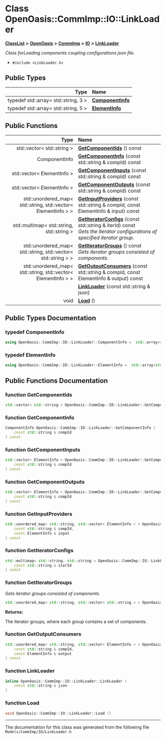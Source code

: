 

# Class OpenOasis::CommImp::IO::LinkLoader



[**ClassList**](annotated.md) **>** [**OpenOasis**](namespace_open_oasis.md) **>** [**CommImp**](namespace_open_oasis_1_1_comm_imp.md) **>** [**IO**](namespace_open_oasis_1_1_comm_imp_1_1_i_o.md) **>** [**LinkLoader**](class_open_oasis_1_1_comm_imp_1_1_i_o_1_1_link_loader.md)



_Class forLoading components coupling configurations json file._ 

* `#include <LinkLoader.h>`

















## Public Types

| Type | Name |
| ---: | :--- |
| typedef std::array&lt; std::string, 3 &gt; | [**ComponentInfo**](#typedef-componentinfo)  <br> |
| typedef std::array&lt; std::string, 5 &gt; | [**ElementInfo**](#typedef-elementinfo)  <br> |




















## Public Functions

| Type | Name |
| ---: | :--- |
|  std::vector&lt; std::string &gt; | [**GetComponentIds**](#function-getcomponentids) () const<br> |
|  ComponentInfo | [**GetComponentInfo**](#function-getcomponentinfo) (const std::string & compId) const<br> |
|  std::vector&lt; ElementInfo &gt; | [**GetComponentInputs**](#function-getcomponentinputs) (const std::string & compId) const<br> |
|  std::vector&lt; ElementInfo &gt; | [**GetComponentOutputs**](#function-getcomponentoutputs) (const std::string & compId) const<br> |
|  std::unordered\_map&lt; std::string, std::vector&lt; ElementInfo &gt; &gt; | [**GetInputProviders**](#function-getinputproviders) (const std::string & compId, const ElementInfo & input) const<br> |
|  std::multimap&lt; std::string, std::string &gt; | [**GetIteratorConfigs**](#function-getiteratorconfigs) (const std::string & iterId) const<br>_Gets the iterator configurations of specified iterator group._  |
|  std::unordered\_map&lt; std::string, std::vector&lt; std::string &gt; &gt; | [**GetIteratorGroups**](#function-getiteratorgroups) () const<br>_Gets iterator groups consisted of components._  |
|  std::unordered\_map&lt; std::string, std::vector&lt; ElementInfo &gt; &gt; | [**GetOutputConsumers**](#function-getoutputconsumers) (const std::string & compId, const ElementInfo & output) const<br> |
|   | [**LinkLoader**](#function-linkloader) (const std::string & json) <br> |
|  void | [**Load**](#function-load) () <br> |




























## Public Types Documentation




### typedef ComponentInfo 

```C++
using OpenOasis::CommImp::IO::LinkLoader::ComponentInfo =  std::array<std::string, 3>;
```






### typedef ElementInfo 

```C++
using OpenOasis::CommImp::IO::LinkLoader::ElementInfo =  std::array<std::string, 5>;
```



## Public Functions Documentation




### function GetComponentIds 

```C++
std::vector< std::string > OpenOasis::CommImp::IO::LinkLoader::GetComponentIds () const
```






### function GetComponentInfo 

```C++
ComponentInfo OpenOasis::CommImp::IO::LinkLoader::GetComponentInfo (
    const std::string & compId
) const
```






### function GetComponentInputs 

```C++
std::vector< ElementInfo > OpenOasis::CommImp::IO::LinkLoader::GetComponentInputs (
    const std::string & compId
) const
```






### function GetComponentOutputs 

```C++
std::vector< ElementInfo > OpenOasis::CommImp::IO::LinkLoader::GetComponentOutputs (
    const std::string & compId
) const
```






### function GetInputProviders 

```C++
std::unordered_map< std::string, std::vector< ElementInfo > > OpenOasis::CommImp::IO::LinkLoader::GetInputProviders (
    const std::string & compId,
    const ElementInfo & input
) const
```






### function GetIteratorConfigs 

```C++
std::multimap< std::string, std::string > OpenOasis::CommImp::IO::LinkLoader::GetIteratorConfigs (
    const std::string & iterId
) const
```






### function GetIteratorGroups 

_Gets iterator groups consisted of components._ 
```C++
std::unordered_map< std::string, std::vector< std::string > > OpenOasis::CommImp::IO::LinkLoader::GetIteratorGroups () const
```





**Returns:**

The iterator groups, where each group contains a set of components. 





        



### function GetOutputConsumers 

```C++
std::unordered_map< std::string, std::vector< ElementInfo > > OpenOasis::CommImp::IO::LinkLoader::GetOutputConsumers (
    const std::string & compId,
    const ElementInfo & output
) const
```






### function LinkLoader 

```C++
inline OpenOasis::CommImp::IO::LinkLoader::LinkLoader (
    const std::string & json
) 
```






### function Load 

```C++
void OpenOasis::CommImp::IO::LinkLoader::Load () 
```




------------------------------
The documentation for this class was generated from the following file `Models/CommImp/IO/LinkLoader.h`

